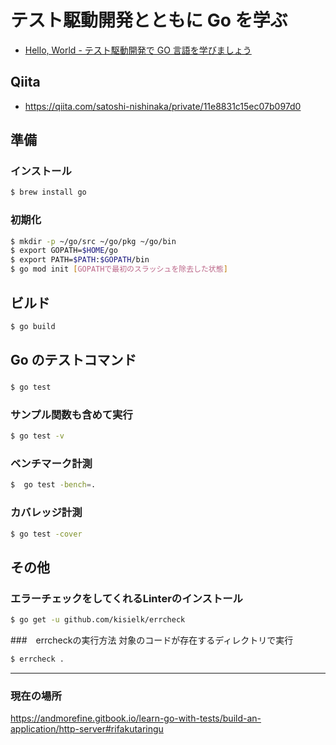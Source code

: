 # テスト駆動開発とともに Go を学ぶ

- [Hello, World - テスト駆動開発で GO 言語を学びましょう](https://andmorefine.gitbook.io/learn-go-with-tests/go-fundamentals/hello-world)

## Qiita

- https://qiita.com/satoshi-nishinaka/private/11e8831c15ec07b097d0

## 準備

### インストール

```bash
$ brew install go
```

### 初期化

```bash
$ mkdir -p ~/go/src ~/go/pkg ~/go/bin
$ export GOPATH=$HOME/go
$ export PATH=$PATH:$GOPATH/bin
$ go mod init [GOPATHで最初のスラッシュを除去した状態]
```

## ビルド
```bash
$ go build
```

## Go のテストコマンド

###

```bash
$ go test
```

### サンプル関数も含めて実行

```bash
$ go test -v
```

### ベンチマーク計測

```bash
$  go test -bench=.
```

### カバレッジ計測

```bash
$ go test -cover
```

## その他
### エラーチェックをしてくれるLinterのインストール

```bash
$ go get -u github.com/kisielk/errcheck
```

###　errcheckの実行方法
対象のコードが存在するディレクトリで実行
```bash
$ errcheck .
```


----

### 現在の場所

https://andmorefine.gitbook.io/learn-go-with-tests/build-an-application/http-server#rifakutaringu